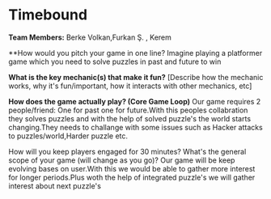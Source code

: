 # Timebound 

**Team Members:** Berke Volkan,Furkan Ş. , Kerem

**How would you pitch your game in one line?
Imagine playing a platformer game which you need to solve puzzles in past and future to win

**What is the key mechanic(s) that make it fun?**
[Describe how the mechanic works, why it's fun/important, how it interacts with other mechanics, etc]

**How does the game actually play? (Core Game Loop)**
Our game requires 2 people/friend: One for past one for future.With this peoples collabration they solves puzzles and with the help of solved puzzle's the world starts changing.They needs to challange with some issues such as Hacker attacks to puzzles/world,Harder puzzle etc. 

 How will you keep players engaged for 30 minutes? What's the general scope of your game (will change as you go)?
Our game will be keep evolving bases on user.With this we would be able to gather more interest for longer periods.Plus woth the help of integrated puzzle's we will gather interest about next puzzle's 
